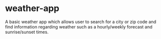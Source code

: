 # weather-app
A basic weather app which allows user to search for a city or zip code and find information regarding weather such as a hourly/weekly forecast and sunrise/sunset times.
